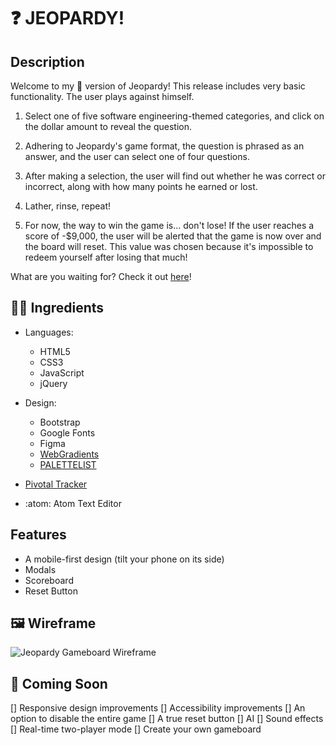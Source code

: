 # :question: JEOPARDY!

## Description

Welcome to my :unicorn: version of Jeopardy! This release includes very basic functionality. The user plays against himself.

1.  Select one of five software engineering-themed categories, and click on the dollar amount to reveal the question.

2.  Adhering to Jeopardy's game format, the question is phrased as an answer, and the user can select one of four questions.

3.  After making a selection, the user will find out whether he was correct or incorrect, along with how many points he earned or lost.

4.  Lather, rinse, repeat!

5.  For now, the way to win the game is... don't lose! If the user reaches a score of -$9,000, the user will be alerted that the game is now over and the board will reset. This value was chosen because it's impossible to redeem yourself after losing that much!

What are you waiting for? Check it out [here](https://jessicagallagher.github.io/jeopardy/index.html)!

## :woman_technologist: Ingredients

-   Languages:

    -   HTML5
    -   CSS3
    -   JavaScript
    -   jQuery

-   Design:

    -   Bootstrap
    -   Google Fonts
    -   Figma
    -   [WebGradients](https://webgradients.com/)
    -   [PALETTELIST](https://www.palettelist.com/)

-   [Pivotal Tracker](https://www.pivotaltracker.com/n/projects/2488016)

-   :atom: Atom Text Editor

## Features

-   A mobile-first design (tilt your phone on its side)
-   Modals
-   Scoreboard
-   Reset Button

## :framed_picture: Wireframe

![Jeopardy Gameboard Wireframe](https://github.com/jessicagallagher/jessicagallagher.github.io/blob/main/jeopardy/assets/main_screen.png)

## :ice_cube: Coming Soon

\[] Responsive design improvements
\[] Accessibility improvements
\[] An option to disable the entire game
\[] A true reset button
\[] AI
\[] Sound effects
\[] Real-time two-player mode
\[] Create your own gameboard 

